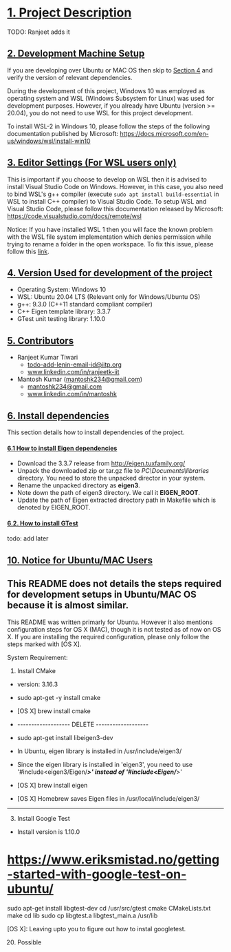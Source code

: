 # [1. Project Description](#project-description)
TODO: Ranjeet adds it

## [2. Development Machine Setup](#dev-machine-setup)
If you are developing over Ubuntu or MAC OS then skip to [Section 4](#editor-setting) and verify the version of relevant dependencies.

During the development of this project, Windows 10 was employed as operating system and WSL (Windows Subsystem for Linux) was used for development purposes. However, if you already have Ubuntu (version >= 20.04), you do not need to use WSL for this project development.

To install WSL-2 in Windows 10, please follow the steps of the following documentation published by Microsoft: https://docs.microsoft.com/en-us/windows/wsl/install-win10

## [3. Editor Settings (For WSL users only)](#editor-setting)
This is important if you choose to develop on WSL then it is advised to install Visual Studio Code on Windows. However, in this case, you also need to bind WSL's g++ compiler (execute `sudo apt install build-essential` in WSL to install C++ compiler) to Visual Studio Code. To setup WSL and Visual Studio Code, please follow this documentation released by Microsoft: https://code.visualstudio.com/docs/remote/wsl

Notice: If you have installed WSL 1 then you will face the known problem with the WSL file system implementation which denies permission while trying to rename a folder in the open workspace. To fix this issue, please follow this [link](https://code.visualstudio.com/docs/remote/wsl#_i-see-eaccess-permission-denied-error-trying-to-rename-a-folder-in-the-open-workspace).

## [4. Version Used for development of the project](#project-versions)
* Operating System: Windows 10
* WSL: Ubuntu 20.04 LTS (Relevant only for Windows/Ubuntu OS)
* g++: 9.3.0 (C++11 standard compliant compiler)
* C++ Eigen template library: 3.3.7
* GTest unit testing library: 1.10.0

## [5. Contributors](#project-contributors)
- Ranjeet Kumar Tiwari
    - <todo-add-lenin-email-id@iitp.org>
    - www.linkedin.com/in/ranjeetk-iit
- Mantosh Kumar (<mantoshk234@gmail.com>)
    - <mantoshk234@gmail.com>
    - www.linkedin.com/in/mantoshk

## [6. Install dependencies](#project-install-dependencies)
This section details how to install dependencies of the project.
#### [6.1 How to install Eigen dependencies](#project-install-eigen)
- Download the 3.3.7 release from http://eigen.tuxfamily.org/
- Unpack the downloaded zip or tar.gz file to *PC\Documents\libraries* directory. You need to store the unpacked director in your system.
- Rename the unpacked directory as **eigen3**.
- Note down the path of eigen3 directory. We call it **EIGEN_ROOT**.
- Update the path of Eigen extracted directory path in Makefile which is denoted by EIGEN_ROOT.

#### [6.2. How to install GTest](#project-install-gtest)
todo: add later

## [10. Notice for Ubuntu/MAC Users](#project-notice)
This README does not details the steps required for development setups in Ubuntu/MAC OS because it is almost similar.
----------------------------

This README was written primarly for Ubuntu. However it also mentions configuration steps for OS X (MAC), though it is not tested as of now on OS X. If you are installing the required configuration, please only follow the steps marked with [OS X].

System Requirement: 
1. Install CMake
- version: 3.16.3
- sudo apt-get -y install cmake
- [OS X] brew install cmake


- ------------------- DELETE -------------------
- sudo apt-get install libeigen3-dev

- In Ubuntu, eigen library is installed in /usr/include/eigen3/
- Since the eigen library is installed in 'eigen3', you need to use '#include<eigen3/Eigen/***>' instead of '#include<Eigen/***>'
- [OS X] brew install eigen
- [OS X] Homebrew saves Eigen files in /usr/local/include/eigen3/
--------------------------------------------------------

3. Install Google Test
- Install version is 1.10.0
# https://www.eriksmistad.no/getting-started-with-google-test-on-ubuntu/
sudo apt-get install libgtest-dev
cd /usr/src/gtest
cmake CMakeLists.txt
make
cd lib
sudo cp libgtest.a libgtest_main.a /usr/lib 

[OS X]: Leaving upto you to figure out how to instal googletest.

20. Possible 
